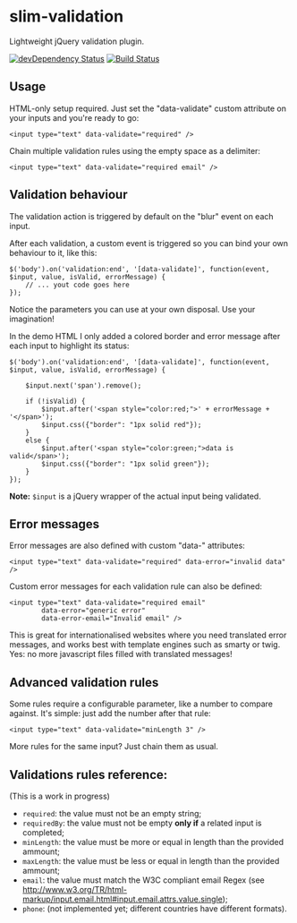 # slim-validation
Lightweight jQuery validation plugin.

[![devDependency Status](https://david-dm.org/andreiduca/slim-validation/dev-status.svg)](https://david-dm.org/andreiduca/slim-validation#info=devDependencies)
[![Build Status](https://travis-ci.org/andreiduca/slim-validation.svg?branch=master)](https://travis-ci.org/andreiduca/slim-validation)

## Usage
HTML-only setup required. Just set the "data-validate" custom attribute on your inputs and you're ready to go:

```
<input type="text" data-validate="required" />
```

Chain multiple validation rules using the empty space as a delimiter:

```
<input type="text" data-validate="required email" />
```

## Validation behaviour
The validation action is triggered by default on the "blur" event on each input.

After each validation, a custom event is triggered so you can bind your own behaviour to it, like this:

```
$('body').on('validation:end', '[data-validate]', function(event, $input, value, isValid, errorMessage) {
    // ... yout code goes here
});
```

Notice the parameters you can use at your own disposal. Use your imagination!

In the demo HTML I only added a colored border and error message after each input to highlight its status:

```
$('body').on('validation:end', '[data-validate]', function(event, $input, value, isValid, errorMessage) {

    $input.next('span').remove();

    if (!isValid) {
        $input.after('<span style="color:red;">' + errorMessage + '</span>');
        $input.css({"border": "1px solid red"});
    }
    else {
        $input.after('<span style="color:green;">data is valid</span>');
        $input.css({"border": "1px solid green"});
    }
});
```

**Note:** `$input` is a jQuery wrapper of the actual input being validated.

## Error messages
Error messages are also defined with custom "data-" attributes:

```
<input type="text" data-validate="required" data-error="invalid data" />
```

Custom error messages for each validation rule can also be defined:

```
<input type="text" data-validate="required email"
        data-error="generic error"
        data-error-email="Invalid email" />
```

This is great for internationalised websites where you need translated error messages, and works best with template engines such as smarty or twig. Yes: no more javascript files filled with translated messages!

## Advanced validation rules
Some rules require a configurable parameter, like a number to compare against. It's simple: just add the number after that rule:

```
<input type="text" data-validate="minLength 3" />
```

More rules for the same input? Just chain them as usual.


## Validations rules reference:
(This is a work in progress)

- `required`: the value must not be an empty string;
- `requiredBy`: the value must not be empty **only if** a related input is completed;
- `minLength`: the value must be more or equal in length than the provided ammount;
- `maxLength`: the value must be less or equal in length than the provided ammount;
- `email`: the value must match the W3C compliant email Regex (see http://www.w3.org/TR/html-markup/input.email.html#input.email.attrs.value.single);
- `phone`: (not implemented yet; different countries have different formats).
